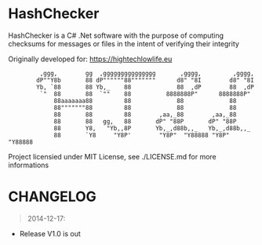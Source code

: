 HashChecker
===========
HashChecker is a C# .Net software with the purpose of computing checksums for messages or files in the intent of verifying their integrity

Originally developed for:
https://hightechlowlife.eu


             ,ggg,        gg  ,ggggggggggggggg       ,gggg,         ,gggg,        
            dP""Y8b       88 dP""""""88"""""""      d8" "8I        d8" "8I        
            Yb, `88       88 Yb,_    88             88  ,dP        88  ,dP        
             `"  88       88  `""    88          8888888P"      8888888P"         
                 88aaaaaaa88         88             88             88             
                 88"""""""88         88             88             88             
                 88       88         88        ,aa,_88        ,aa,_88             
                 88       88   gg,   88       dP" "88P       dP" "88P             
                 88       Y8,   "Yb,,8P       Yb,_,d88b,,_   Yb,_,d88b,,_         
                 88       `Y8     "Y8P'        "Y8P"  "Y88888 "Y8P"  "Y88888       



Project licensied under MIT License, see ./LICENSE.md for more informations


CHANGELOG
=========
>2014-12-17:
* Release V1.0 is out

 
